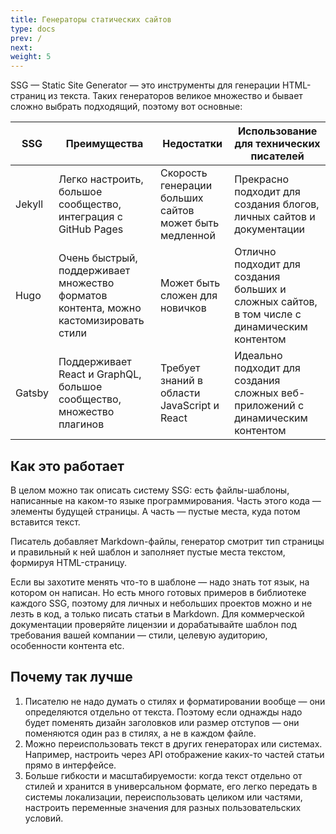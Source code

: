 ```yaml
---
title: Генераторы статических сайтов
type: docs
prev: /
next: 
weight: 5
---
```


SSG — Static Site Generator — это инструменты для генерации HTML-страниц из текста. Таких генераторов великое множество и бывает сложно выбрать подходящий, поэтому вот основные:

| SSG | Преимущества | Недостатки | Использование для технических писателей |
| --- | --- | --- | --- |
| Jekyll | Легко настроить, большое сообщество, интеграция с GitHub Pages | Скорость генерации больших сайтов может быть медленной | Прекрасно подходит для создания блогов, личных сайтов и документации |
| Hugo | Очень быстрый, поддерживает множество форматов контента, можно кастомизировать стили | Может быть сложен для новичков | Отлично подходит для создания больших и сложных сайтов, в том числе с динамическим контентом |
| Gatsby | Поддерживает React и GraphQL, большое сообщество, множество плагинов | Требует знаний в области JavaScript и React | Идеально подходит для создания сложных веб-приложений с динамическим контентом |

## Как это работает

В целом можно так описать систему SSG: есть файлы-шаблоны, написанные на каком-то языке программирования. Часть этого кода — элементы будущей страницы. А часть — пустые места, куда потом вставится текст. 

Писатель добавляет Markdown-файлы, генератор смотрит тип страницы и правильный к ней шаблон и заполняет пустые места текстом, формируя HTML-страницу.

Если вы захотите менять что-то в шаблоне — надо знать тот язык, на котором он написан. Но есть много готовых примеров в библиотеке каждого SSG, поэтому для личных и небольших проектов можно и не лезть в код, а только писать статьи в Markdown. Для коммерческой документации проверяйте лицензии и дорабатывайте шаблон под требования вашей компании — стили, целевую аудиторию, особенности контента etc.

## Почему так лучше

1. Писателю не надо думать о стилях и форматировании вообще — они определяются отдельно от текста. Поэтому если однажды надо будет поменять дизайн заголовков или размер отступов — они поменяются один раз в стилях, а не в каждом файле. 
2. Можно переиспользовать текст в других генераторах или системах. Например, настроить через API отображение каких-то частей статьи прямо в интерфейсе.
3. Больше гибкости и масштабируемости: когда текст отдельно от стилей и хранится в универсальном формате, его легко передать в системы локализации, переиспользовать целиком или частями, настроить переменные значения для разных пользовательских условий.
